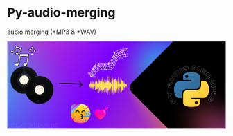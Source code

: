 # Py-audio-merging
audio merging (*MP3 &amp; *WAV)
<div align="center">
  <img src="https://github.com/sh4de-c4t/Py-audio-merging/blob/main/file/1.png"/>
  <br>
</div>
